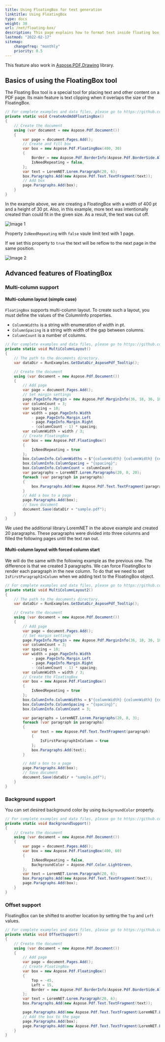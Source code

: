 ```yaml
---
title: Using FloatingBox for text generation
linktitle: Using FloatingBox
type: docs
weight: 30
url: /net/floating-box/
description: This page explains how to format text inside floating box. 
lastmod: "2022-02-17"
sitemap:
    changefreq: "monthly"
    priority: 0.5
---
```

<script type="application/ld+json">
{
    "@context": "https://schema.org",
    "@type": "TechArticle",
    "headline": "Using FloatingBox for text generation",
    "alternativeHeadline": "FloatingBox Enhances PDF Text Layout Options",
    "abstract": "The FloatingBox feature enhances PDF text formatting by allowing users to manage text placement with precision, including multi-column layouts and adjustable offsets. It supports text clipping, background colors, and options for repeating content across pages, making it a versatile tool for creating structured and visually appealing documents",
    "author": {
        "@type": "Person",
        "name": "Anastasiia Holub",
        "givenName": "Anastasiia",
        "familyName": "Holub",
        "url": "https://www.linkedin.com/in/anastasiia-holub-750430225/"
    },
    "genre": "pdf document generation",
    "wordcount": "682",
    "proficiencyLevel": "Beginner",
    "publisher": {
        "@type": "Organization",
        "name": "Aspose.PDF for .NET",
        "url": "https://products.aspose.com/pdf",
        "logo": "https://www.aspose.cloud/templates/aspose/img/products/pdf/aspose_pdf-for-net.svg",
        "alternateName": "Aspose",
        "sameAs": [
            "https://facebook.com/aspose.pdf/",
            "https://twitter.com/asposepdf",
            "https://www.youtube.com/channel/UCmV9sEg_QWYPi6BJJs7ELOg/featured",
            "https://www.linkedin.com/company/aspose",
            "https://stackoverflow.com/questions/tagged/aspose",
            "https://aspose.quora.com/",
            "https://aspose.github.io/"
        ],
        "contactPoint": [
            {
                "@type": "ContactPoint",
                "telephone": "+1 903 306 1676",
                "contactType": "sales",
                "areaServed": "US",
                "availableLanguage": "en"
            },
            {
                "@type": "ContactPoint",
                "telephone": "+44 141 628 8900",
                "contactType": "sales",
                "areaServed": "GB",
                "availableLanguage": "en"
            },
            {
                "@type": "ContactPoint",
                "telephone": "+61 2 8006 6987",
                "contactType": "sales",
                "areaServed": "AU",
                "availableLanguage": "en"
            }
        ]
    },
    "url": "/net/floating-box/",
    "mainEntityOfPage": {
        "@type": "WebPage",
        "@id": "/net/floating-box/"
    },
    "dateModified": "2024-11-25",
    "description": "Aspose.PDF can perform not only simple and easy tasks but also cope with more complex goals. Check the next section for advanced users and developers."
}
</script>

This feature also work in [Aspose.PDF.Drawing](/pdf/net/drawing/) library.

## Basics of using the FloatingBox tool

The Floating Box tool is a special tool for placing text and other content on a PDF page. Its main feature is text clipping when it overlaps the size of the FloatingBox.

```cs
// For complete examples and data files, please go to https://github.com/aspose-pdf/Aspose.PDF-for-.NET
private static void CreateAndAddFloatingBox()
{
    // Create the document
    using (var document = new Aspose.Pdf.Document())
    {
        var page = document.Pages.Add();
        // Create and fill box
        var box = new Aspose.Pdf.FloatingBox(400, 30)
        {
            Border = new Aspose.Pdf.BorderInfo(Aspose.Pdf.BorderSide.All, 1.5f, Aspose.Pdf.Color.DarkGreen),
            IsNeedRepeating = false,
        };
        var text = LoremNET.Lorem.Paragraph(20, 6);
        box.Paragraphs.Add(new Aspose.Pdf.Text.TextFragment(text));
        // Add box
        page.Paragraphs.Add(box);
    }
}
```  

In the example above, we are creating a FloatingBox with a width of 400 pt and a height of 30 pt.
Also, in this example, more text was intentionally created than could fit in the given size.
As a result, the text was cut off.

![Image 1](image01.png)

Property `IsNeedRepeating` with `false` vaule limit text with 1 page.

If we set this property to `true` the text will be reflow to the next page in the same position.

![Image 2](image02.png)

## Advanced features of FloatingBox

### Multi-column support

#### Multi-column layout (simple case)

`FloatingBox` supports multi-column layout. To create such a layout, you must define the values ​​of the ColumnInfo properties.

* `ColumnWidths` is a string with enumeration of width in pt.
* `ColumnSpacing` is a string with width of the gap between columns.
* `ColumnCount` is a number of columns.

```cs
// For complete examples and data files, please go to https://github.com/aspose-pdf/Aspose.PDF-for-.NET
private static void MultiColumnLayout()
{
    // The path to the documents directory.
    var dataDir = RunExamples.GetDataDir_AsposePdf_Tooltip();

    // Create the document
    using (var document = new Aspose.Pdf.Document())
    {
        // Add page
        var page = document.Pages.Add();
        // Set margin settings
        page.PageInfo.Margin = new Aspose.Pdf.MarginInfo(36, 18, 36, 18);
        var columnCount = 3;
        var spacing = 10;
        var width = page.PageInfo.Width
            - page.PageInfo.Margin.Left
            - page.PageInfo.Margin.Right
            - (columnCount - 1) * spacing;
        var columnWidth = width / 3;
        // Create FloatingBox
        var box = new Aspose.Pdf.FloatingBox()
        {
            IsNeedRepeating = true
        };
        box.ColumnInfo.ColumnWidths = $"{columnWidth} {columnWidth} {columnWidth}";
        box.ColumnInfo.ColumnSpacing = "{spacing}";
        box.ColumnInfo.ColumnCount = columnCount;
        var paragraphs = LoremNET.Lorem.Paragraphs(20, 8, 20);
        foreach (var paragraph in paragraphs)
        {
            box.Paragraphs.Add(new Aspose.Pdf.Text.TextFragment(paragraph));
        }
        // Add a box to a page
        page.Paragraphs.Add(box);
        // Save document
        document.Save(dataDir + "sample.pdf");
    }
}
```

We used the additional library LoremNET in the above example and created 20 paragraphs. These paragraphs were divided into three columns and filled the following pages until the text ran out.

#### Multi-column layout with forced column start

We will do the same with the following example as the previous one. The difference is that we created 3 paragraphs. We can force FloatingBox to render each paragraph in the new column. To do that we need to set `IsFirstParagraphInColumn` when we adding text to the FloatingBox object.

```cs
// For complete examples and data files, please go to https://github.com/aspose-pdf/Aspose.PDF-for-.NET
private static void MultiColumnLayout2()
{
    // The path to the documents directory.
    var dataDir = RunExamples.GetDataDir_AsposePdf_Tooltip();

    // Create the document
    using (var document = new Aspose.Pdf.Document())
    {
        // Add page
        var page = document.Pages.Add();
        // Set margin settings
        page.PageInfo.Margin = new Aspose.Pdf.MarginInfo(36, 18, 36, 18);
        var columnCount = 3;
        var spacing = 10;
        var width = page.PageInfo.Width
            - page.PageInfo.Margin.Left
            - page.PageInfo.Margin.Right
            - (columnCount - 1) * spacing;
        var columnWidth = width / 3;
        // Create the FloatingBox
        var box = new Aspose.Pdf.FloatingBox()
        {
            IsNeedRepeating = true
        };
        box.ColumnInfo.ColumnWidths = $"{columnWidth} {columnWidth} {columnWidth}";
        box.ColumnInfo.ColumnSpacing = "{spacing}";
        box.ColumnInfo.ColumnCount = 3;

        var paragraphs = LoremNET.Lorem.Paragraphs(20, 8, 3);
        foreach (var paragraph in paragraphs)
        {
            var text = new Aspose.Pdf.Text.TextFragment(paragraph)
            {
                IsFirstParagraphInColumn = true
            };
            box.Paragraphs.Add(text);
        }

        // Add a box to a page
        page.Paragraphs.Add(box);
        // Save document
        document.Save(dataDir + "sample.pdf");
    }
}
```

### Background support

You can set desired background color by using `BackgroundColor` property.

```cs
// For complete examples and data files, please go to https://github.com/aspose-pdf/Aspose.PDF-for-.NET
private static void BackgroundSupport()
{
    // Create the document
    using (var document = new Aspose.Pdf.Document())
    {
        var page = document.Pages.Add();
        var box = new Aspose.Pdf.FloatingBox(400, 60)
        {
            IsNeedRepeating = false,
            BackgroundColor = Aspose.Pdf.Color.LightGreen,
        };
        var text = LoremNET.Lorem.Paragraph(20, 6);
        box.Paragraphs.Add(new Aspose.Pdf.Text.TextFragment(text));
        page.Paragraphs.Add(box);
    }
}
```

### Offset support

FloatingBox can be shifted to another location by setting the `Top` and `Left` values.

```cs
// For complete examples and data files, please go to https://github.com/aspose-pdf/Aspose.PDF-for-.NET
private static void OffsetSupport()
{
    // Create the document
    using (var document = new Aspose.Pdf.Document())
    {
        // Add page
        var page = document.Pages.Add();
        // Create FloatingBox
        var box = new Aspose.Pdf.FloatingBox()
        {
            Top = -45,
            Left = 15,
            Border = new Aspose.Pdf.BorderInfo(Aspose.Pdf.BorderSide.All, 1.5f, Aspose.Pdf.Color.DarkGreen)
        };
        var text = LoremNET.Lorem.Paragraph(20, 6);
        box.Paragraphs.Add(new Aspose.Pdf.Text.TextFragment(text));

        page.Paragraphs.Add(new Aspose.Pdf.Text.TextFragment(LoremNET.Lorem.Paragraph(20, 6)));
        // Add the box to the page
        page.Paragraphs.Add(box);
        page.Paragraphs.Add(new Aspose.Pdf.Text.TextFragment(LoremNET.Lorem.Paragraph(20, 6)));
    }
}
```
